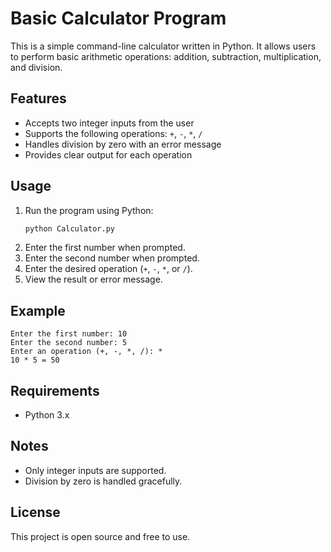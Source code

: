 # Basic Calculator Program

This is a simple command-line calculator written in Python. It allows users to perform basic arithmetic operations: addition, subtraction, multiplication, and division.

## Features
- Accepts two integer inputs from the user
- Supports the following operations: `+`, `-`, `*`, `/`
- Handles division by zero with an error message
- Provides clear output for each operation

## Usage
1. Run the program using Python:
   ```sh
   python Calculator.py
   ```
2. Enter the first number when prompted.
3. Enter the second number when prompted.
4. Enter the desired operation (`+`, `-`, `*`, or `/`).
5. View the result or error message.

## Example
```
Enter the first number: 10
Enter the second number: 5
Enter an operation (+, -, *, /): *
10 * 5 = 50
```

## Requirements
- Python 3.x

## Notes
- Only integer inputs are supported.
- Division by zero is handled gracefully.

## License
This project is open source and free to use.
